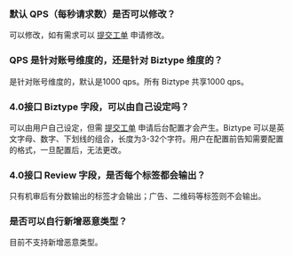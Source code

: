 ### 默认 QPS（每秒请求数）是否可以修改？
可以修改，如有需求可以 [提交工单](https://console.cloud.tencent.com/workorder/category)  申请修改。

### QPS 是针对账号维度的，还是针对 Biztype 维度的？
是针对账号维度的，默认是1000 qps。所有 Biztype 共享1000 qps。

### 4.0接口 Biztype 字段，可以由自己设定吗？
可以由用户自己设定，但需 [提交工单](https://console.cloud.tencent.com/workorder/category) 申请后台配置才会产生。Biztype 可以是英文字母、数字、下划线的组合，长度为3-32个字符。用户在配置前告知需要配置的格式，一旦配置后，无法更改。

### 4.0接口 Review 字段，是否每个标签都会输出？
只有机审后有分数输出的标签才会输出；广告、二维码等标签则不会输出。

### 是否可以自行新增恶意类型？
目前不支持新增恶意类型。
